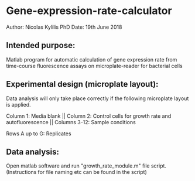 # Gene-expression-rate-calculator
Author: Nicolas Kylilis PhD Date: 19th June 2018

Intended purpose:
-----------------
Matlab program for automatic calculation of gene expression rate from time-course fluorescence assays on microplate-reader for bacterial cells


Experimental design (microplate layout):
----------------------------------------
Data analysis will only take place correctly if the following microplate layout is applied. 

Column 1: Media blank || Column 2: Control cells for growth rate and autofluorescence || Columns 3-12: Sample conditions

Rows A up to G: Replicates


Data analysis:
--------------
Open matlab software and run "growth_rate_module.m" file script. (Instructions for file naming etc can be found in the script)
